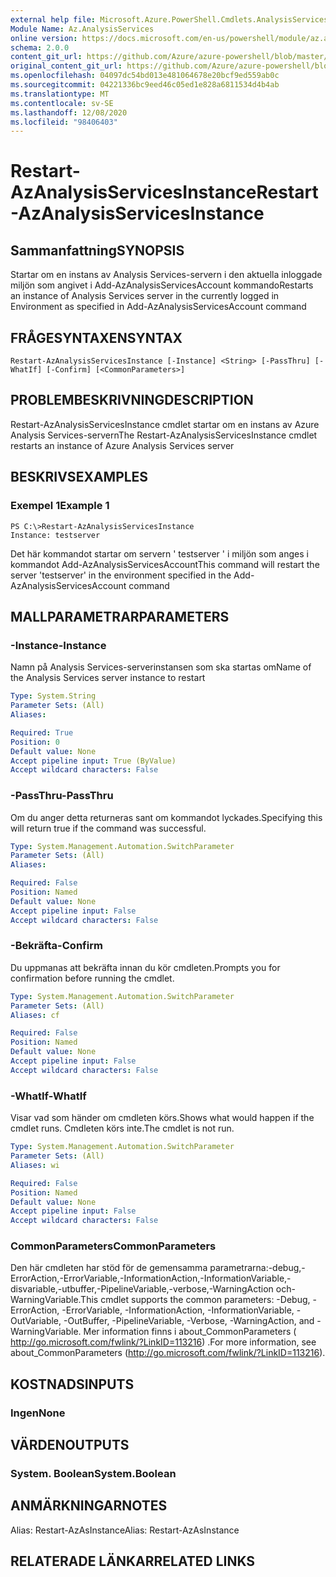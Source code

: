 ```yaml
---
external help file: Microsoft.Azure.PowerShell.Cmdlets.AnalysisServices.Dataplane.dll-Help.xml
Module Name: Az.AnalysisServices
online version: https://docs.microsoft.com/en-us/powershell/module/az.analysisservices/restart-azanalysisservicesinstance
schema: 2.0.0
content_git_url: https://github.com/Azure/azure-powershell/blob/master/src/AnalysisServices/AnalysisServices/help/Restart-AzAnalysisServicesInstance.md
original_content_git_url: https://github.com/Azure/azure-powershell/blob/master/src/AnalysisServices/AnalysisServices/help/Restart-AzAnalysisServicesInstance.md
ms.openlocfilehash: 04097dc54bd013e481064678e20bcf9ed559ab0c
ms.sourcegitcommit: 04221336bc9eed46c05ed1e828a6811534d4b4ab
ms.translationtype: MT
ms.contentlocale: sv-SE
ms.lasthandoff: 12/08/2020
ms.locfileid: "98406403"
---
```

# <span data-ttu-id="26d79-101">Restart-AzAnalysisServicesInstance</span><span class="sxs-lookup"><span data-stu-id="26d79-101">Restart-AzAnalysisServicesInstance</span></span>

## <span data-ttu-id="26d79-102">Sammanfattning</span><span class="sxs-lookup"><span data-stu-id="26d79-102">SYNOPSIS</span></span>
<span data-ttu-id="26d79-103">Startar om en instans av Analysis Services-servern i den aktuella inloggade miljön som angivet i Add-AzAnalysisServicesAccount kommando</span><span class="sxs-lookup"><span data-stu-id="26d79-103">Restarts an instance of Analysis Services server in the currently logged in Environment as specified in Add-AzAnalysisServicesAccount command</span></span>

## <span data-ttu-id="26d79-104">FRÅGESYNTAXEN</span><span class="sxs-lookup"><span data-stu-id="26d79-104">SYNTAX</span></span>

```
Restart-AzAnalysisServicesInstance [-Instance] <String> [-PassThru] [-WhatIf] [-Confirm] [<CommonParameters>]
```

## <span data-ttu-id="26d79-105">PROBLEMBESKRIVNING</span><span class="sxs-lookup"><span data-stu-id="26d79-105">DESCRIPTION</span></span>
<span data-ttu-id="26d79-106">Restart-AzAnalysisServicesInstance cmdlet startar om en instans av Azure Analysis Services-servern</span><span class="sxs-lookup"><span data-stu-id="26d79-106">The Restart-AzAnalysisServicesInstance cmdlet restarts an instance of Azure Analysis Services server</span></span>

## <span data-ttu-id="26d79-107">BESKRIVS</span><span class="sxs-lookup"><span data-stu-id="26d79-107">EXAMPLES</span></span>

### <span data-ttu-id="26d79-108">Exempel 1</span><span class="sxs-lookup"><span data-stu-id="26d79-108">Example 1</span></span>
```
PS C:\>Restart-AzAnalysisServicesInstance
Instance: testserver
```

<span data-ttu-id="26d79-109">Det här kommandot startar om servern ' testserver ' i miljön som anges i kommandot Add-AzAnalysisServicesAccount</span><span class="sxs-lookup"><span data-stu-id="26d79-109">This command will restart the server 'testserver' in the environment specified in the Add-AzAnalysisServicesAccount command</span></span>

## <span data-ttu-id="26d79-110">MALLPARAMETRAR</span><span class="sxs-lookup"><span data-stu-id="26d79-110">PARAMETERS</span></span>

### <span data-ttu-id="26d79-111">-Instance</span><span class="sxs-lookup"><span data-stu-id="26d79-111">-Instance</span></span>
<span data-ttu-id="26d79-112">Namn på Analysis Services-serverinstansen som ska startas om</span><span class="sxs-lookup"><span data-stu-id="26d79-112">Name of the Analysis Services server instance to restart</span></span>

```yaml
Type: System.String
Parameter Sets: (All)
Aliases:

Required: True
Position: 0
Default value: None
Accept pipeline input: True (ByValue)
Accept wildcard characters: False
```

### <span data-ttu-id="26d79-113">-PassThru</span><span class="sxs-lookup"><span data-stu-id="26d79-113">-PassThru</span></span>
<span data-ttu-id="26d79-114">Om du anger detta returneras sant om kommandot lyckades.</span><span class="sxs-lookup"><span data-stu-id="26d79-114">Specifying this will return true if the command was successful.</span></span>

```yaml
Type: System.Management.Automation.SwitchParameter
Parameter Sets: (All)
Aliases:

Required: False
Position: Named
Default value: None
Accept pipeline input: False
Accept wildcard characters: False
```

### <span data-ttu-id="26d79-115">-Bekräfta</span><span class="sxs-lookup"><span data-stu-id="26d79-115">-Confirm</span></span>
<span data-ttu-id="26d79-116">Du uppmanas att bekräfta innan du kör cmdleten.</span><span class="sxs-lookup"><span data-stu-id="26d79-116">Prompts you for confirmation before running the cmdlet.</span></span>

```yaml
Type: System.Management.Automation.SwitchParameter
Parameter Sets: (All)
Aliases: cf

Required: False
Position: Named
Default value: None
Accept pipeline input: False
Accept wildcard characters: False
```

### <span data-ttu-id="26d79-117">-WhatIf</span><span class="sxs-lookup"><span data-stu-id="26d79-117">-WhatIf</span></span>
<span data-ttu-id="26d79-118">Visar vad som händer om cmdleten körs.</span><span class="sxs-lookup"><span data-stu-id="26d79-118">Shows what would happen if the cmdlet runs.</span></span>
<span data-ttu-id="26d79-119">Cmdleten körs inte.</span><span class="sxs-lookup"><span data-stu-id="26d79-119">The cmdlet is not run.</span></span>

```yaml
Type: System.Management.Automation.SwitchParameter
Parameter Sets: (All)
Aliases: wi

Required: False
Position: Named
Default value: None
Accept pipeline input: False
Accept wildcard characters: False
```

### <span data-ttu-id="26d79-120">CommonParameters</span><span class="sxs-lookup"><span data-stu-id="26d79-120">CommonParameters</span></span>
<span data-ttu-id="26d79-121">Den här cmdleten har stöd för de gemensamma parametrarna:-debug,-ErrorAction,-ErrorVariable,-InformationAction,-InformationVariable,-disvariable,-utbuffer,-PipelineVariable,-verbose,-WarningAction och-WarningVariable.</span><span class="sxs-lookup"><span data-stu-id="26d79-121">This cmdlet supports the common parameters: -Debug, -ErrorAction, -ErrorVariable, -InformationAction, -InformationVariable, -OutVariable, -OutBuffer, -PipelineVariable, -Verbose, -WarningAction, and -WarningVariable.</span></span> <span data-ttu-id="26d79-122">Mer information finns i about_CommonParameters ( http://go.microsoft.com/fwlink/?LinkID=113216) .</span><span class="sxs-lookup"><span data-stu-id="26d79-122">For more information, see about_CommonParameters (http://go.microsoft.com/fwlink/?LinkID=113216).</span></span>

## <span data-ttu-id="26d79-123">KOSTNADS</span><span class="sxs-lookup"><span data-stu-id="26d79-123">INPUTS</span></span>

### <span data-ttu-id="26d79-124">Ingen</span><span class="sxs-lookup"><span data-stu-id="26d79-124">None</span></span>

## <span data-ttu-id="26d79-125">VÄRDEN</span><span class="sxs-lookup"><span data-stu-id="26d79-125">OUTPUTS</span></span>

### <span data-ttu-id="26d79-126">System. Boolean</span><span class="sxs-lookup"><span data-stu-id="26d79-126">System.Boolean</span></span>

## <span data-ttu-id="26d79-127">ANMÄRKNINGAR</span><span class="sxs-lookup"><span data-stu-id="26d79-127">NOTES</span></span>
<span data-ttu-id="26d79-128">Alias: Restart-AzAsInstance</span><span class="sxs-lookup"><span data-stu-id="26d79-128">Alias: Restart-AzAsInstance</span></span>

## <span data-ttu-id="26d79-129">RELATERADE LÄNKAR</span><span class="sxs-lookup"><span data-stu-id="26d79-129">RELATED LINKS</span></span>
